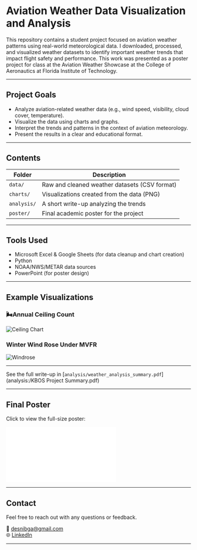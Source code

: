 # Aviation Weather Data Visualization and Analysis

This repository contains a student project focused on aviation weather patterns using real-world meteorological data. I downloaded, processed, and visualized weather datasets to identify important weather trends that impact flight safety and performance. This work was presented as a poster project for class at the Aviation Weather Showcase at the College of Aeronautics at Florida Institute of Technology.

---

## Project Goals

- Analyze aviation-related weather data (e.g., wind speed, visibility, cloud cover, temperature).
- Visualize the data using charts and graphs.
- Interpret the trends and patterns in the context of aviation meteorology.
- Present the results in a clear and educational format.

---

## Contents

| Folder | Description |
|--------|-------------|
| `data/` | Raw and cleaned weather datasets (CSV format) |
| `charts/` | Visualizations created from the data (PNG) |
| `analysis/` | A short write-up analyzing the trends |
| `poster/` | Final academic poster for the project |

---

## Tools Used

- Microsoft Excel & Google Sheets (for data cleanup and chart creation)
- Python 
- NOAA/NWS/METAR data sources
- PowerPoint (for poster design)

---

## Example Visualizations

### 🌬Annual Ceiling Count
![Ceiling Chart](charts/ceilings_counts_all_seasons_dgordonander2024.png)

### Winter Wind Rose Under MVFR
![Windrose](charts/windrose_WINTER_dgordonander2024_fcat_MVFR_nocalm.png)

---

See the full write-up in [`analysis/weather_analysis_summary.pdf`](analysis:/KBOS Project Summary.pdf)

---

## Final Poster

Click to view the full-size poster:

![Aviation Weather Poster](poster/AVS3201_KBOS_AIRPORTPROJECT.pdf)

---

## Contact

Feel free to reach out with any questions or feedback.

📧 desnibga@gmail.com  
🌐 [LinkedIn](https://www.linkedin.com/in/desnibga/)  

---

